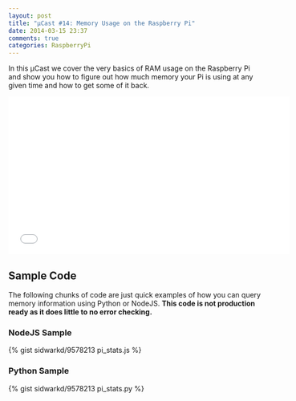 ```yaml
---
layout: post
title: "µCast #14: Memory Usage on the Raspberry Pi"
date: 2014-03-15 23:37
comments: true
categories: RaspberryPi
---
```


In this µCast we cover the very basics of RAM usage on the Raspberry Pi and show you how to figure out how much memory your Pi is using at any given time and how to get some of it back.

<iframe width="560" height="315" src="//www.youtube.com/embed/EqyVlTP4R5M" frameborder="0" allowfullscreen></iframe>

<!-- more -->

## Sample Code
The following chunks of code are just quick examples of how you can query memory information using Python or NodeJS. **This code is not production ready as it does little to no error checking.**

### NodeJS Sample
{% gist sidwarkd/9578213 pi_stats.js %} 

### Python Sample
{% gist sidwarkd/9578213 pi_stats.py %} 
